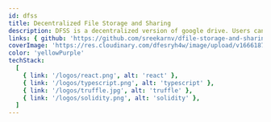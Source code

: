 ```yaml
---
id: dfss
title: Decentralized File Storage and Sharing
description: DFSS is a decentralized version of google drive. Users can upload, view, share, rename and download files.
links: { github: 'https://github.com/sreekarnv/dfile-storage-and-sharing' }
coverImage: 'https://res.cloudinary.com/dfesryh4w/image/upload/v1666187828/portfolio/dfss.png'
color: 'yellowPurple'
techStack:
  [
    { link: '/logos/react.png', alt: 'react' },
    { link: '/logos/typescript.png', alt: 'typescript' },
    { link: '/logos/truffle.jpg', alt: 'truffle' },
    { link: '/logos/solidity.png', alt: 'solidity' },
  ]
---
```

